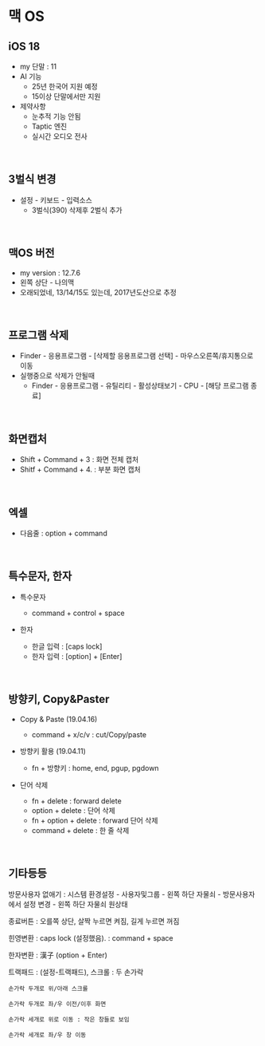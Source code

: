 # 맥 OS

## iOS 18
- my 단말 : 11
- AI 기능
  - 25년 한국어 지원 예정
  - 15이상 단말에서만 지원
- 제약사항 
  - 눈추적 기능 안됨
  - Taptic 엔진 
  - 실시간 오디오 전사 
  
<br>
 
## 3벌식 변경
- 설정 - 키보드 - 입력소스
  - 3벌식(390) 삭제후 2벌식 추가

<br>
 
## 맥OS 버전 
- my version : 12.7.6
- 왼쪽 상단 - 나의맥 
- 오래되었네, 13/14/15도 있는데, 2017년도산으로 추정

<br>
 
## 프로그램 삭제
- Finder - 응용프로그램 - [삭제할 응용프로그램 선택] - 마우스오른쪽/휴지통으로 이동
- 실행중으로 삭제가 안될때
  - Finder - 응용프로그램 - 유틸리티 - 활성상태보기 - CPU - [해당 프로그램 종료]

<br>
 
## 화면캡처
 - Shift  +  Command  + 3  :  화면 전체 캡처
 - Shitf  +  Command  + 4. :  부분 화면 캡처

<br>
 
## 엑셀

 - 다음줄 : option + command

<br>
 
## 특수문자,  한자

-  특수문자 
    - command + control + space 

  - 한자 
    - 한글 입력 : [caps lock]
    - 한자 입력 : [option] + [Enter]

<br>
 
## 방향키, Copy&Paster

  - Copy & Paste (19.04.16)
    - command + x/c/v : cut/Copy/paste

  - 방향키 활용 (19.04.11)
    - fn + 방향키 : home, end, pgup, pgdown

  - 단어 삭제
    - fn + delete : forward delete
    - option + delete : 단어 삭제
    - fn + option + delete : forward 단어 삭제
    - command + delete : 한 줄 삭제

<br>
 
## 기타등등

방문사용자 없애기 : 시스템 환경설정 - 사용자및그룹 - 왼쪽 하단 자물쇠 - 방문사용자에서 설정 변경 - 왼쪽 하단 자물쇠 원상태

종료버튼 : 오를쪽 상단,  살짝 누르면 켜짐, 길게 누르면 꺼짐


힌영변환 : caps lock (설정했음). : command + space

한자변환 : 漢子 (option + Enter)

트랙패드 : (설정-트랙패드), 스크롤 : 두 손가락


    손가락 두개로 위/아래 스크롤

    손가락 두개로 좌/우 이전/이후 화면

    손가락 세개로 위로 이동 : 작은 창들로 보임

    손가락 세개로 좌/우 창 이동